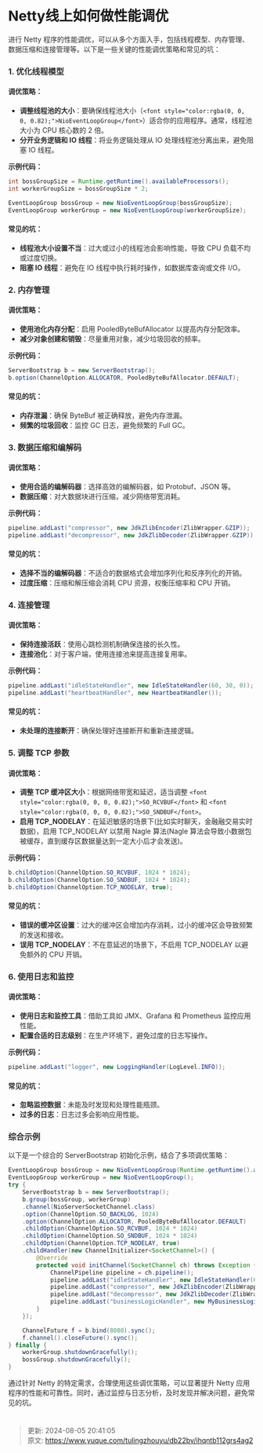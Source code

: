 # Netty线上如何做性能调优

<font style="color:rgba(0, 0, 0, 0.82);">进行 Netty 程序的性能调优，可以从多个方面入手，包括线程模型、内存管理、数据压缩和连接管理等。以下是一些关键的性能调优策略和常见的坑：</font>

### <font style="color:rgba(0, 0, 0, 0.82);">1. 优化线程模型</font>
#### <font style="color:rgba(0, 0, 0, 0.82);">调优策略：</font>
+ **<font style="color:rgba(0, 0, 0, 0.82);">调整线程池的大小</font>**<font style="color:rgba(0, 0, 0, 0.82);">：要确保线程池大小（</font>`<font style="color:rgba(0, 0, 0, 0.82);">NioEventLoopGroup</font>`<font style="color:rgba(0, 0, 0, 0.82);">）适合你的应用程序。通常，线程池大小为 CPU 核心数的 2 倍。</font>
+ **<font style="color:rgba(0, 0, 0, 0.82);">分开业务逻辑和 IO 线程</font>**<font style="color:rgba(0, 0, 0, 0.82);">：将业务逻辑处理从 IO 处理线程池分离出来，避免阻塞 IO 线程。</font>

**<font style="color:rgba(0, 0, 0, 0.82);">示例代码：</font>**

```java
int bossGroupSize = Runtime.getRuntime().availableProcessors();  
int workerGroupSize = bossGroupSize * 2;  

EventLoopGroup bossGroup = new NioEventLoopGroup(bossGroupSize);  
EventLoopGroup workerGroup = new NioEventLoopGroup(workerGroupSize);
```

#### <font style="color:rgba(0, 0, 0, 0.82);">常见的坑：</font>
+ **<font style="color:rgba(0, 0, 0, 0.82);">线程池大小设置不当</font>**<font style="color:rgba(0, 0, 0, 0.82);">：过大或过小的线程池会影响性能，导致 CPU 负载不均或过度切换。</font>
+ **<font style="color:rgba(0, 0, 0, 0.82);">阻塞 IO 线程</font>**<font style="color:rgba(0, 0, 0, 0.82);">：避免在 IO 线程中执行耗时操作，如数据库查询或文件 I/O。</font>

### <font style="color:rgba(0, 0, 0, 0.82);">2. 内存管理</font>
#### <font style="color:rgba(0, 0, 0, 0.82);">调优策略：</font>
+ **<font style="color:rgba(0, 0, 0, 0.82);">使用池化内存分配</font>**<font style="color:rgba(0, 0, 0, 0.82);">：启用 PooledByteBufAllocator 以提高内存分配效率。</font>
+ **<font style="color:rgba(0, 0, 0, 0.82);">减少对象创建和销毁</font>**<font style="color:rgba(0, 0, 0, 0.82);">：尽量重用对象，减少垃圾回收的频率。</font>

**<font style="color:rgba(0, 0, 0, 0.82);">示例代码：</font>**

```java
ServerBootstrap b = new ServerBootstrap();  
b.option(ChannelOption.ALLOCATOR, PooledByteBufAllocator.DEFAULT);
```

#### <font style="color:rgba(0, 0, 0, 0.82);">常见的坑：</font>
+ **<font style="color:rgba(0, 0, 0, 0.82);">内存泄漏</font>**<font style="color:rgba(0, 0, 0, 0.82);">：确保 ByteBuf 被正确释放，避免内存泄漏。</font>
+ **<font style="color:rgba(0, 0, 0, 0.82);">频繁的垃圾回收</font>**<font style="color:rgba(0, 0, 0, 0.82);">：监控 GC 日志，避免频繁的 Full GC。</font>

### <font style="color:rgba(0, 0, 0, 0.82);">3. 数据压缩和编解码</font>
#### <font style="color:rgba(0, 0, 0, 0.82);">调优策略：</font>
+ **<font style="color:rgba(0, 0, 0, 0.82);">使用合适的编解码器</font>**<font style="color:rgba(0, 0, 0, 0.82);">：选择高效的编解码器，如 Protobuf、JSON 等。</font>
+ **<font style="color:rgba(0, 0, 0, 0.82);">数据压缩</font>**<font style="color:rgba(0, 0, 0, 0.82);">：对大数据块进行压缩，减少网络带宽消耗。</font>

**<font style="color:rgba(0, 0, 0, 0.82);">示例代码：</font>**

```java
pipeline.addLast("compressor", new JdkZlibEncoder(ZlibWrapper.GZIP));  
pipeline.addLast("decompressor", new JdkZlibDecoder(ZlibWrapper.GZIP));
```

#### <font style="color:rgba(0, 0, 0, 0.82);">常见的坑：</font>
+ **<font style="color:rgba(0, 0, 0, 0.82);">选择不当的编解码器</font>**<font style="color:rgba(0, 0, 0, 0.82);">：不适合的数据格式会增加序列化和反序列化的开销。</font>
+ **<font style="color:rgba(0, 0, 0, 0.82);">过度压缩</font>**<font style="color:rgba(0, 0, 0, 0.82);">：压缩和解压缩会消耗 CPU 资源，权衡压缩率和 CPU 开销。</font>

### <font style="color:rgba(0, 0, 0, 0.82);">4. 连接管理</font>
#### <font style="color:rgba(0, 0, 0, 0.82);">调优策略：</font>
+ **<font style="color:rgba(0, 0, 0, 0.82);">保持连接活跃</font>**<font style="color:rgba(0, 0, 0, 0.82);">：使用心跳检测机制确保连接的长久性。</font>
+ **<font style="color:rgba(0, 0, 0, 0.82);">连接池化</font>**<font style="color:rgba(0, 0, 0, 0.82);">：对于客户端，使用连接池来提高连接复用率。</font>

**<font style="color:rgba(0, 0, 0, 0.82);">示例代码：</font>**

```java
pipeline.addLast("idleStateHandler", new IdleStateHandler(60, 30, 0));  
pipeline.addLast("heartbeatHandler", new HeartbeatHandler());
```

#### <font style="color:rgba(0, 0, 0, 0.82);">常见的坑：</font>
+ **<font style="color:rgba(0, 0, 0, 0.82);">未处理的连接断开</font>**<font style="color:rgba(0, 0, 0, 0.82);">：确保处理好连接断开和重新连接逻辑。</font>

### <font style="color:rgba(0, 0, 0, 0.82);">5. 调整 TCP 参数</font>
#### <font style="color:rgba(0, 0, 0, 0.82);">调优策略：</font>
+ **<font style="color:rgba(0, 0, 0, 0.82);">调整 TCP 缓冲区大小</font>**<font style="color:rgba(0, 0, 0, 0.82);">：根据网络带宽和延迟，适当调整</font><font style="color:rgba(0, 0, 0, 0.82);"> </font>`<font style="color:rgba(0, 0, 0, 0.82);">SO_RCVBUF</font>`<font style="color:rgba(0, 0, 0, 0.82);"> </font><font style="color:rgba(0, 0, 0, 0.82);">和</font><font style="color:rgba(0, 0, 0, 0.82);"> </font>`<font style="color:rgba(0, 0, 0, 0.82);">SO_SNDBUF</font>`<font style="color:rgba(0, 0, 0, 0.82);">。</font>
+ **<font style="color:rgba(0, 0, 0, 0.82);">启用 TCP_NODELAY</font>**<font style="color:rgba(0, 0, 0, 0.82);">：在延迟敏感的场景下(比如实时聊天，金融融交易实时数据)，启用 TCP_NODELAY 以禁用 Nagle 算法(Nagle 算法会导致小数据包被缓存，直到缓存区数据量达到一定大小后才会发送)。</font>

**<font style="color:rgba(0, 0, 0, 0.82);">示例代码：</font>**

```java
b.childOption(ChannelOption.SO_RCVBUF, 1024 * 1024);  
b.childOption(ChannelOption.SO_SNDBUF, 1024 * 1024);  
b.childOption(ChannelOption.TCP_NODELAY, true);
```

#### <font style="color:rgba(0, 0, 0, 0.82);">常见的坑：</font>
+ **<font style="color:rgba(0, 0, 0, 0.82);">错误的缓冲区设置</font>**<font style="color:rgba(0, 0, 0, 0.82);">：过大的缓冲区会增加内存消耗，过小的缓冲区会导致频繁的发送和接收。</font>
+ **<font style="color:rgba(0, 0, 0, 0.82);">误用 TCP_NODELAY</font>**<font style="color:rgba(0, 0, 0, 0.82);">：不在意延迟的场景下，不启用 TCP_NODELAY 以避免额外的 CPU 开销。</font>

#### <font style="color:rgba(0, 0, 0, 0.82);"></font>
#### 
### <font style="color:rgba(0, 0, 0, 0.82);">6. 使用日志和监控</font>
#### <font style="color:rgba(0, 0, 0, 0.82);">调优策略：</font>
+ **<font style="color:rgba(0, 0, 0, 0.82);">使用日志和监控工具</font>**<font style="color:rgba(0, 0, 0, 0.82);">：借助工具如 JMX、Grafana 和 Prometheus 监控应用性能。</font>
+ **<font style="color:rgba(0, 0, 0, 0.82);">配置合适的日志级别</font>**<font style="color:rgba(0, 0, 0, 0.82);">：在生产环境下，避免过度的日志写操作。</font>

**<font style="color:rgba(0, 0, 0, 0.82);">示例代码：</font>**

```java
pipeline.addLast("logger", new LoggingHandler(LogLevel.INFO));
```

#### <font style="color:rgba(0, 0, 0, 0.82);">常见的坑：</font>
+ **<font style="color:rgba(0, 0, 0, 0.82);">忽略监控数据</font>**<font style="color:rgba(0, 0, 0, 0.82);">：未能及时发现和处理性能瓶颈。</font>
+ **<font style="color:rgba(0, 0, 0, 0.82);">过多的日志</font>**<font style="color:rgba(0, 0, 0, 0.82);">：日志过多会影响应用性能。</font>

### <font style="color:rgba(0, 0, 0, 0.82);">综合示例</font>
<font style="color:rgba(0, 0, 0, 0.82);">以下是一个综合的 ServerBootstrap 初始化示例，结合了多项调优策略：</font>

```java
EventLoopGroup bossGroup = new NioEventLoopGroup(Runtime.getRuntime().availableProcessors());  
EventLoopGroup workerGroup = new NioEventLoopGroup();  
try {  
    ServerBootstrap b = new ServerBootstrap();  
    b.group(bossGroup, workerGroup)  
    .channel(NioServerSocketChannel.class)  
    .option(ChannelOption.SO_BACKLOG, 1024)  
    .option(ChannelOption.ALLOCATOR, PooledByteBufAllocator.DEFAULT)  
    .childOption(ChannelOption.SO_RCVBUF, 1024 * 1024)  
    .childOption(ChannelOption.SO_SNDBUF, 1024 * 1024)  
    .childOption(ChannelOption.TCP_NODELAY, true)  
    .childHandler(new ChannelInitializer<SocketChannel>() {  
        @Override  
        protected void initChannel(SocketChannel ch) throws Exception {  
            ChannelPipeline pipeline = ch.pipeline();  
            pipeline.addLast("idleStateHandler", new IdleStateHandler(60, 30, 0));  
            pipeline.addLast("compressor", new JdkZlibEncoder(ZlibWrapper.GZIP));  
            pipeline.addLast("decompressor", new JdkZlibDecoder(ZlibWrapper.GZIP));  
            pipeline.addLast("businessLogicHandler", new MyBusinessLogicHandler());  
        }  
    });  

    ChannelFuture f = b.bind(8080).sync();  
    f.channel().closeFuture().sync();  
} finally {  
    workerGroup.shutdownGracefully();  
    bossGroup.shutdownGracefully();  
}
```

<font style="color:rgba(0, 0, 0, 0.82);">通过针对 Netty 的特定需求，合理使用这些调优策略，可以显著提升 Netty 应用程序的性能和可靠性。同时，通过监控与日志分析，及时发现并解决问题，避免常见的坑。</font>

### <font style="color:rgba(0, 0, 0, 0.82);"></font>
```java

```



> 更新: 2024-08-05 20:41:05  
> 原文: <https://www.yuque.com/tulingzhouyu/db22bv/ihqntb112grs4ag2>